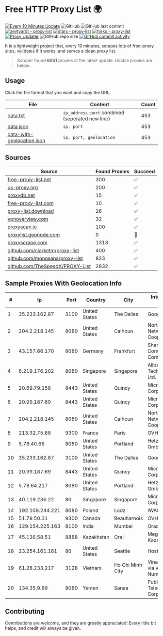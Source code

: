 
# Free HTTP Proxy List 🌍

[![Every 10 Minutes Update](https://github.com/mertguvencli/http-proxy-list/actions/workflows/main.yml/badge.svg?branch=main)](https://github.com/mertguvencli/http-proxy-list/actions/workflows/main.yml)
![GitHub](https://img.shields.io/github/license/mertguvencli/http-proxy-list)
![GitHub last commit](https://img.shields.io/github/last-commit/mertguvencli/http-proxy-list)
[![zevtyardt - proxy-list](https://img.shields.io/static/v1?label=zevtyardt&message=proxy-list&color=blue&logo=github)](https://github.com/zevtyardt/proxy-list "Go to GitHub repo")
[![stars - proxy-list](https://img.shields.io/github/stars/zevtyardt/proxy-list?style=social)](https://github.com/zevtyardt/proxy-list)
[![forks - proxy-list](https://img.shields.io/github/forks/zevtyardt/proxy-list?style=social)](https://github.com/zevtyardt/proxy-list)
[![Proxy Updater](https://github.com/zevtyardt/proxy-list/workflows/Proxy%20Updater/badge.svg)](https://github.com/zevtyardt/proxy-list/actions?query=workflow:"Proxy+Updater")
![GitHub repo size](https://img.shields.io/github/repo-size/zevtyardt/proxy-list)
[![GitHub commit activity](https://img.shields.io/github/commit-activity/m/zevtyardt/proxy-list?logo=commits)](https://github.com/zevtyardt/proxy-list/commits/main)

It is a lightweight project that, every 10 minutes, scrapes lots of free-proxy sites, validates if it works, and serves a clean proxy list.

> Scraper found **6051** proxies at the latest update. Usable proxies are below.

## Usage

Click the file format that you want and copy the URL.

|File|Content|Count|
|----|-------|-----|
|[data.txt](https://raw.githubusercontent.com/mertguvencli/http-proxy-list/main/proxy-list/data.txt)|`ip_address:port` combined (seperated new line)|453|
|[data.json](https://raw.githubusercontent.com/mertguvencli/http-proxy-list/main/proxy-list/data.json)|`ip, port`|453|
|[data-with-geolocation.json](https://raw.githubusercontent.com/mertguvencli/http-proxy-list/main/proxy-list/data-with-geolocation.json)|`ip, port, geolocation`|453|

## Sources

|Source|Found Proxies|Succeed|
|------|-------------|-------|
|[free-proxy-list.net](https://free-proxy-list.net)|300|✅|
|[us-proxy.org](https://www.us-proxy.org)|200|✅|
|[proxydb.net](http://proxydb.net)|15|✅|
|[free-proxy-list.com](https://free-proxy-list.com/?page=&port=&type%5B%5D=http&type%5B%5D=https&up_time=0&search=Search)|10|✅|
|[proxy-list.download](https://www.proxy-list.download/HTTP)|26|✅|
|[vpnoverview.com](https://vpnoverview.com/privacy/anonymous-browsing/free-proxy-servers)|32|✅|
|[proxyscan.io](https://www.proxyscan.io)|100|✅|
|[proxylist.geonode.com](https://proxylist.geonode.com/api/proxy-list?limit=300&page=1&sort_by=lastChecked&sort_type=desc&protocols=http,https)|0|🚫|
|[proxyscrape.com](https://api.proxyscrape.com/v2/?request=displayproxies&protocol=http&timeout=10000&country=all&ssl=all&anonymity=all)|1313|✅|
|[github.com/clarketm/proxy-list](https://raw.githubusercontent.com/clarketm/proxy-list/master/proxy-list-raw.txt)|400|✅|
|[github.com/monosans/proxy-list](https://raw.githubusercontent.com/monosans/proxy-list/main/proxies/http.txt)|823|✅|
|[github.com/TheSpeedX/PROXY-List](https://raw.githubusercontent.com/TheSpeedX/PROXY-List/master/http.txt)|2832|✅|


## Sample Proxies With Geolocation Info

|#|Ip|Port|Country|City|Internet Service Provider|
|-|--|----|-------|----|-------------------------|
|1|35.233.162.87|3100|United States|The Dalles|Google LLC|
|2|204.2.218.145|8080|United States|Calhoun|North Georgia Network Cooperative, Inc.|
|3|43.157.66.170|8080|Germany|Frankfurt|Shenzhen Tencent Computer Systems Company Limited|
|4|8.219.176.202|8080|Singapore|Singapore|Alibaba (US) Technology Co., Ltd.|
|5|20.69.79.158|8443|United States|Quincy|Microsoft Corporation|
|6|20.99.187.69|8443|United States|Quincy|Microsoft Corporation|
|7|204.2.218.145|8080|United States|Calhoun|North Georgia Network Cooperative, Inc.|
|8|213.32.75.88|9300|France|Paris|OVH SAS|
|9|5.78.40.66|8080|United States|Portland|Hetzner Online GmbH|
|10|35.233.162.87|3100|United States|The Dalles|Google LLC|
|11|20.99.187.69|8443|United States|Quincy|Microsoft Corporation|
|12|5.78.64.217|8080|United States|Portland|Hetzner Online GmbH|
|13|40.119.236.22|80|Singapore|Singapore|Microsoft Corporation|
|14|192.109.244.221|8080|Poland|Lodz|IWACOM Sp. z o.o.|
|15|51.79.50.31|9300|Canada|Beauharnois|OVH SAS|
|16|129.154.225.163|8100|India|Mumbai|Oracle Corporation|
|17|45.136.58.51|8888|Kazakhstan|Oral|Megahost Kazakhstan TOO|
|18|23.254.161.181|80|United States|Seattle|Hostwinds LLC.|
|19|61.28.233.217|3128|Vietnam|Ho Chi Minh City|Vinadata broadcast via vinagame AS Number|
|20|134.35.9.89|8080|Yemen|Sanaa|Public Telecommunication Corporation|



## Contributing

Contributions are welcome, and they are greatly appreciated! Every
little bit helps, and credit will always be given.


